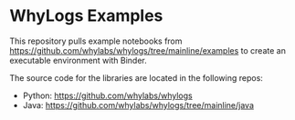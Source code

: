 # WhyLogs Examples

This repository pulls example notebooks from https://github.com/whylabs/whylogs/tree/mainline/examples to create an executable environment with Binder.

The source code for the libraries are located in the following repos:

* Python: https://github.com/whylabs/whylogs
* Java: https://github.com/whylabs/whylogs/tree/mainline/java
